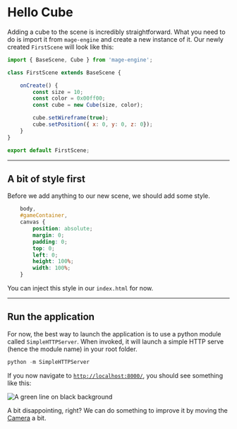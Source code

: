 # Hello Cube

Adding a cube to the scene is incredibly straightforward. What you need to do is import it from `mage-engine` and create a new instance of it. Our newly created `FirstScene` will look like this:

```js
import { BaseScene, Cube } from 'mage-engine';

class FirstScene extends BaseScene {

    onCreate() {
        const size = 10;
        const color = 0x00ff00;
        const cube = new Cube(size, color);

        cube.setWireframe(true);
        cube.setPosition({ x: 0, y: 0, z: 0});
    }
}

export default FirstScene;
```

---

## A bit of style first

Before we add anything to our new scene, we should add some style.

```css
    body,
    #gameContainer,
    canvas {
        position: absolute;
        margin: 0;
        padding: 0;
        top: 0;
        left: 0;
        height: 100%;
        width: 100%;
    }
```

You can inject this style in our `index.html` for now.

---

## Run the application

For now, the best way to launch the application is to use a python module called `SimpleHTTPServer`. When invoked, it will launch a simple HTTP serve (hence the module name) in your root folder.

```python
python -m SimpleHTTPServer
```

If you now navigate to [`http://localhost:8000/`](http://localhost:8000/), you should see something like this:

![A green line on black background](/img/first_scene.png "A green line on black background")

A bit disappointing, right? We can do something to improve it by moving the [Camera](/getting-started/camera.md) a bit.
